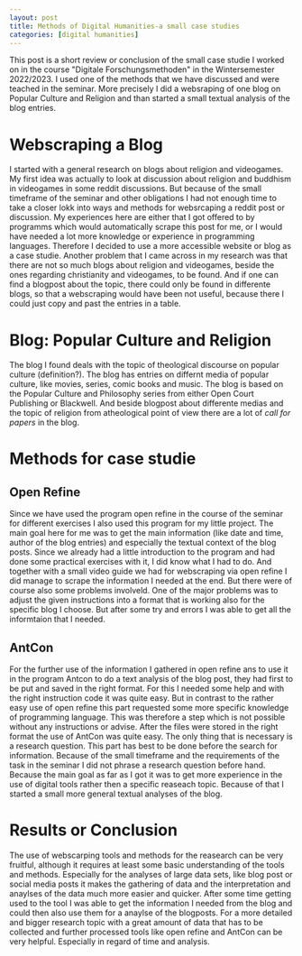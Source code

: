 ```yaml
---
layout: post
title: Methods of Digital Humanities-a small case studies
categories: [digital humanities]
---
```


This post is a short review or conclusion of the small case studie I worked on in the course "Digitale Forschungsmethoden" in the Wintersemester 2022/2023. I used one of the methods that we have discussed and were teached in the seminar. More precisely I did a websraping of one blog on Popular Culture and Religion and than started a small textual analysis of the blog entries. 
# Webscraping a Blog

I started with a general research on blogs about religion and videogames. My first idea was actually to look at discussion about religion and buddhism in videogames in some reddit discussions. But because of the small timeframe of the seminar and other obligations I had not enough time to take a closer lokk into ways and methods for websrcaping a reddit post or discussion. My experiences here are either that I got offered to by programms which would automatically scrape this post for me, or I would have needed a lot more knowledge or experience in programming languages. Therefore I decided to use a more accessible website or blog as a case studie. Another problem that I came across in my research was that there are not so much blogs about religion and videogames, beside the ones regarding christianity and videogames, to be found. And if one can find a blogpost about the topic, there could only be found in differente blogs, so that a webscraping would have been not useful, because there I could just copy and past the entries in a table. 
# Blog: Popular Culture and Religion

The blog I found deals with the topic of theological discourse on popular culture (definition?). The blog has entries on differnt media of popular culture, like movies, series, comic books and music. The blog is based on the Popular Culture and Philosophy series from either Open Court Publishing or Blackwell. And beside blogpost about differente medias and the topic of religion from atheological point of view there are a lot of _call for papers_ in the blog. 
# Methods for case studie
## Open Refine

Since we have used the program open refine in the course of the seminar for different exercises I also used this program for my little project. The main goal here for me was to get the main information (like date and time, author of the blog entries) and especially the textual context of the blog posts. 
Since we already had a little introduction to the program and had done some practical exercises with it, I did know what I had to do. And together with a small video guide we had for webscraping via open refine I did manage to scrape the information I needed at the end. 
But there were of course also some problems involveld. One of the major problems was to adjust the given instructions into a format that is working also for the specific blog I choose. But after some try and errors I was able to get all the informtaion that I needed.
## AntCon

For the further use of the information I gathered in open refine ans to use it in the program Antcon to do a text analysis of the blog post, they had first to be put and saved in the right format. For this I needed some help and with the right instruction code it was quite easy. But in contrast to the rather easy use of open refine this part requested some more specific knowledge of programming language. This was therefore a step which is not possible without any instructions or advise. 
After the files were stored in the right format the use of AntCon was quite easy. The only thing that is necessary is a research question. This part has best to be done before the search for information. Because of the small timeframe and the requirements of the task in the seminar I did not phrase a research question before hand. Because the main goal as far as I got it was to get more experience in the use of digital tools rather then a specific reaseach topic. 
Because of that I started a small more general textual analyses of the blog. 

# Results or Conclusion

The use of webscarping tools and methods for the reasearch can be very fruitful, although it requires at least some basic understanding of the tools and methods. Especially for the analyses of large data sets, like blog post or social media posts it makes the gathering of data and the interpretation and anaylses of the data much more easier and quicker. 
After some time getting used to the tool I was able to get the information I needed from the blog and could then also use them for a anaylse of the blogposts. 
For a more detailed and bigger research topic with a great amount of data that has to be collected and further processed tools like open refine and AntCon can be very helpful. Especially in regard of time and analysis. 
